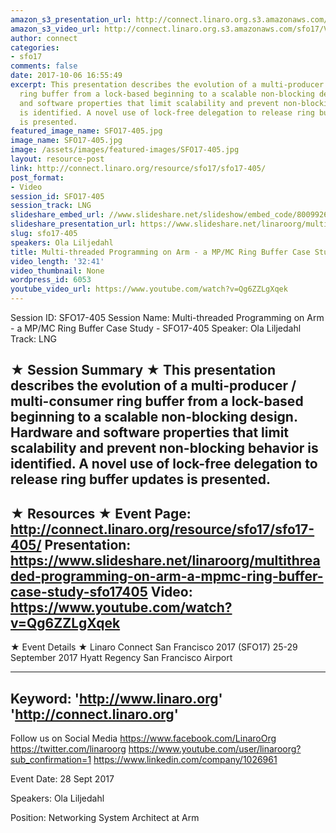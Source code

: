 ```yaml
---
amazon_s3_presentation_url: http://connect.linaro.org.s3.amazonaws.com/sfo17/Presentations/SFO17-405%20Multithreaded%20Programming%20on%20Arm%20-%20A%20MP%252FMC%20Ring%20Buffer%20Case%20Study.pdf
amazon_s3_video_url: http://connect.linaro.org.s3.amazonaws.com/sfo17/Videos/SFO17-405%20-%20Multi-threaded%20Programming%20on%20Arm%20-%20a%20MP-MC%20Ring%20Buffer%20Case%20Study.mp4
author: connect
categories:
- sfo17
comments: false
date: 2017-10-06 16:55:49
excerpt: This presentation describes the evolution of a multi-producer / multi-consumer
  ring buffer from a lock-based beginning to a scalable non-blocking design. Hardware
  and software properties that limit scalability and prevent non-blocking behavior
  is identified. A novel use of lock-free delegation to release ring buffer updates
  is presented.
featured_image_name: SFO17-405.jpg
image_name: SFO17-405.jpg
image: /assets/images/featured-images/SFO17-405.jpg
layout: resource-post
link: http://connect.linaro.org/resource/sfo17/sfo17-405/
post_format:
- Video
session_id: SFO17-405
session_track: LNG
slideshare_embed_url: //www.slideshare.net/slideshow/embed_code/80099267
slideshare_presentation_url: https://www.slideshare.net/linaroorg/multithreaded-programming-on-arm-a-mpmc-ring-buffer-case-study-sfo17405
slug: sfo17-405
speakers: Ola Liljedahl
title: Multi-threaded Programming on Arm - a MP/MC Ring Buffer Case Study - SFO17-405
video_length: '32:41'
video_thumbnail: None
wordpress_id: 6053
youtube_video_url: https://www.youtube.com/watch?v=Qg6ZZLgXqek
---
```


Session ID: SFO17-405
Session Name: Multi-threaded Programming on Arm - a MP/MC Ring Buffer Case Study - SFO17-405
Speaker: Ola Liljedahl
Track: LNG

★ Session Summary ★
This presentation describes the evolution of a multi-producer / multi-consumer ring buffer from a lock-based beginning to a scalable non-blocking design. Hardware and software properties that limit scalability and prevent non-blocking behavior is identified. A novel use of lock-free delegation to release ring buffer updates is presented.
---------------------------------------------------
★ Resources ★
Event Page: http://connect.linaro.org/resource/sfo17/sfo17-405/
Presentation: https://www.slideshare.net/linaroorg/multithreaded-programming-on-arm-a-mpmc-ring-buffer-case-study-sfo17405
Video: https://www.youtube.com/watch?v=Qg6ZZLgXqek
---------------------------------------------------

★ Event Details ★
Linaro Connect San Francisco 2017 (SFO17)
25-29 September 2017
Hyatt Regency San Francisco Airport

---------------------------------------------------
Keyword:
'http://www.linaro.org'
'http://connect.linaro.org'
---------------------------------------------------
Follow us on Social Media
https://www.facebook.com/LinaroOrg
https://twitter.com/linaroorg
https://www.youtube.com/user/linaroorg?sub_confirmation=1
https://www.linkedin.com/company/1026961

Event Date: 28 Sept 2017

Speakers: Ola Liljedahl

Position: Networking System Architect at Arm
